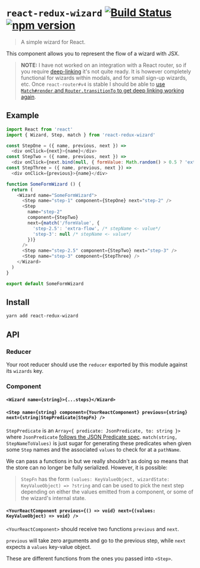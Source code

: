 # `react-redux-wizard` [![Build Status](https://travis-ci.org/sebinsua/react-redux-wizard.png)](https://travis-ci.org/sebinsua/react-redux-wizard) [![npm version](https://badge.fury.io/js/react-redux-wizard.svg)](https://npmjs.org/package/react-redux-wizard)
> A simple wizard for React.

This component allows you to represent the flow of a wizard with JSX.

> **NOTE:** I have not worked on an integration with a React router, so if you require [deep-linking](https://en.wikipedia.org/wiki/Deep_linking) it's not quite ready. It is however completely functional for wizards within modals, and for small sign-up wizards, etc. Once `react-router#v4` is stable I should be able to [use `Match#render` and `Router.transitionTo` to get deep linking working again](https://react-router.now.sh/Match).

## Example

```js
import React from 'react'
import { Wizard, Step, match } from 'react-redux-wizard'

const StepOne = ({ name, previous, next }) =>
  <div onClick={next}>{name}</div>
const StepTwo = ({ name, previous, next }) =>
  <div onClick={next.bind(null, { formValue: Math.random() > 0.5 ? 'extra-flow' : null })}>{name}</div>
const StepThree = ({ name, previous, next }) =>
  <div onClick={previous}>{name}</div>

function SomeFormWizard () {
  return (
    <Wizard name="SomeFormWizard">
      <Step name="step-1" component={StepOne} next="step-2" />
      <Step
        name="step-2"
        component={StepTwo}
        next={match('/formValue', {
          'step-2.5': 'extra-flow', /* stepName <- value*/
          'step-3': null /* stepName <- value*/
        })}
      />
      <Step name="step-2.5" component={StepTwo} next="step-3" />
      <Step name="step-3" component={StepThree} />
    </Wizard>
  )
}

export default SomeFormWizard
```

## Install

```sh
yarn add react-redux-wizard
```

## API

### Reducer

Your root reducer should use the `reducer` exported by this module against its `wizards` key.

### Component

#### `<Wizard name={string}>{...steps}</Wizard>`

#### `<Step name={string} component={YourReactComponent} previous={string} next={string|StepPredicate|StepFn} />`

`StepPredicate` is an `Array<{ predicate: JsonPredicate, to: string }>` where `JsonPredicate` [follows the JSON Predicate spec](https://github.com/MalcolmDwyer/json-predicate). `match(string, StepNameToValues)` is just sugar for generating these predicates when given some `Step` names and the associated `values` to check for at a `pathName`.

We can pass a functions in but we really shouldn't as doing so means that the store can no longer be fully serialized. However, it is possible:

> `StepFn` has the form `(values: KeyValueObject, wizardState: KeyValueObject) => ?string`
and can be used to pick the next step depending on either the values emitted from a component,
or some of the wizard's internal state.

#### `<YourReactComponent previous={() => void} next={(values: KeyValueObject) => void} />`

`<YourReactComponent>` should receive two functions `previous` and `next`.

`previous` will take zero arguments and go to the previous step,
while `next` expects a `values` key-value object.

These are different functions from the ones you passed into `<Step>`.
